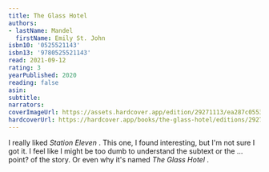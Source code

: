 ```yaml
---
title: The Glass Hotel
authors:
- lastName: Mandel
  firstName: Emily St. John
isbn10: '0525521143'
isbn13: '9780525521143'
read: 2021-09-12
rating: 3
yearPublished: 2020
reading: false
asin:
subtitle:
narrators:
coverImageUrl: https://assets.hardcover.app/edition/29271113/ea287c0553c26688cc8bf065dc78e3145506b87d.jpeg
hardcoverUrl: https://hardcover.app/books/the-glass-hotel/editions/29271113
---
```

I really liked  _Station Eleven_ . This one, I found interesting, but I'm not sure I got it. I feel like I might be too dumb to understand the subtext or the … point? of the story. Or even why it's named  _The Glass Hotel_ .
